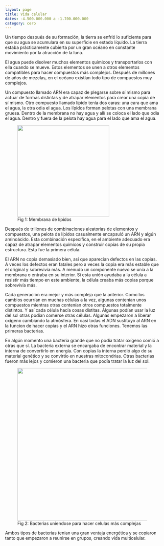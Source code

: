 ```yaml
---
layout: page
title: Vida celular
dates: -4.500.000.000 a -1.700.000.000
category: cero
---
```


Un tiempo después de su formación, la tierra se enfrió lo suficiente para que su agua se acumulara en su superficie en estado líquido. La tierra estaba prácticamente cubierta por un gran océano en constante movimiento por la atracción de la luna.

El agua puede disolver muchos elementos químicos y transportarlos con ella cuando se mueve. Estos elementos se unen a otros elementos compatibles para hacer compuestos más complejos. Después de millones de años de mezclas, en el océano existían todo tipo de compuestos muy complejos.

Un compuesto llamado ARN era capaz de plegarse sobre sí mismo para actuar de formas distintas y de atrapar elementos para crear una copia de sí mismo. Otro compuesto llamado lípido tenía dos caras: una cara que ama el agua, la otra odia el agua. Los lípidos forman pelotas con una membrana gruesa. Dentro de la membrana no hay agua y allí se coloca el lado que odia el agua. Dentro y fuera de la pelota hay agua para el lado que ama el agua.

<figure>
    <img src="https://open.oregonstate.education/app/uploads/sites/48/2019/07/phospholipid1-1024x669.png" width="300" />
    <figcaption>Fig 1: Membrana de lípidos</figcaption>
</figure>

Después de trillones de combinaciones aleatorias de elementos y compuestos, una pelota de lípidos casualmente encapsuló un ARN y algún aminoácido. Esta combinación específica, en el ambiente adecuado era capaz de atrapar elementos químicos y construir copias de su propia estructura. Esta fue la primera célula. 

El ARN no copia demasiado bien, así que aparecían defectos en las copias. A veces los defectos eran fatales pero a veces la copia era más estable que el original y sobrevivía más. A menudo un componente nuevo se unía a la membrana o entraba en su interior. Si esta unión ayudaba a la célula a resistir más tiempo en este ambiente, la célula creaba más copias porque sobrevivía más. 

Cada generación era mejor y más compleja que la anterior. Como los cambios ocurrían en muchas células a la vez, algunas contenían unos compuestos mientras otras contenían otros compuestos totalmente distintos. Y así cada célula hacía cosas distitas. Algunas podían usar la luz del sol otras podían comerse otras células. Algunas empezaron a liberar oxígeno cambiando la atmósfera. En casi todas el ADN sustituyo al ARN en la funcion de hacer copias y el ARN hizo otras funciones. Tenemos las primeras bacterias.

En algún momento una bacteria grande que no podía tratar oxígeno comió a otras que sí. La bacteria externa se encargaba de encontrar material y la interna de convertirlo en energía. Con copias la interna perdió algo de su material genético y se convirtio en nuestras mitocondrias. Otras bacterias fueron más lejos y comieron una bacteria que podía tratar la luz del sol. 
<figure>
    <img src="https://www.gesundheitsindustrie-bw.de/application/files/cache/thumbnails/b7bccca17da67ed2733b0081cc465bf1.jpg" width="500" />
    <figcaption>Fig 2: Bacterias uniendose para hacer celulas más complejas</figcaption>
</figure>


Ambos tipos de bacterias tenían una gran ventaja energética y se copiaron tanto que empezaron a reunirse en grupos, creando vida multicelular. 



